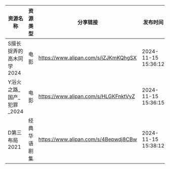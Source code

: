 | 资源名称             | 资源类型   | 分享链接                                 | 发布时间                |
| ---------------- | ------ | ------------------------------------ | ------------------- |
| S擅长捉弄的高木同学2024   | 电影     | https://www.alipan.com/s/jZJKmKQhgSX | 2024-11-15 15:36:12 |
| Y浴火之路_国产_犯罪_2024 | 电影     | https://www.alipan.com/s/HLGKFnktVyZ | 2024-11-15 15:36:15 |
| D第三布局2021        | 经典华语剧集 | https://www.alipan.com/s/4Bepwdj8CBw | 2024-11-15 15:38:12 |
